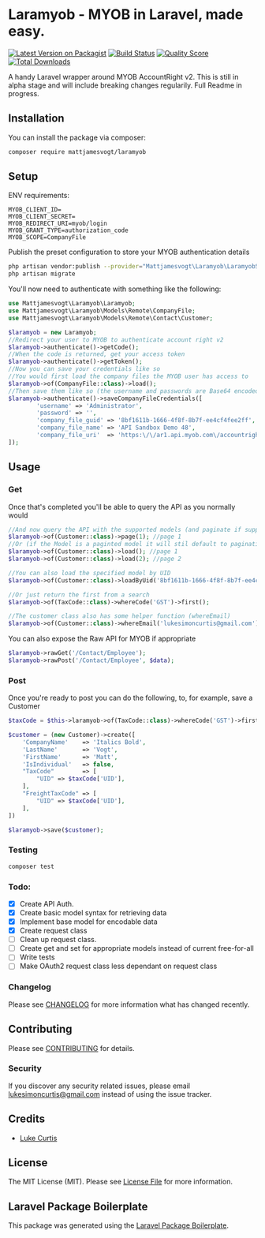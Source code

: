 # Laramyob - MYOB in Laravel, made easy.

[![Latest Version on Packagist](https://img.shields.io/packagist/v/mattjamesvogt/laramyob.svg?style=flat-square)](https://packagist.org/packages/mattjamesvogt/laramyob)
[![Build Status](https://img.shields.io/travis/mattjamesvogt/laramyob/master.svg?style=flat-square)](https://travis-ci.org/mattjamesvogt/laramyob)
[![Quality Score](https://img.shields.io/scrutinizer/g/mattjamesvogt/laramyob.svg?style=flat-square)](https://scrutinizer-ci.com/g/mattjamesvogt/laramyob)
[![Total Downloads](https://img.shields.io/packagist/dt/mattjamesvogt/laramyob.svg?style=flat-square)](https://packagist.org/packages/mattjamesvogt/laramyob)

A handy Laravel wrapper around MYOB AccountRight v2. This is still in alpha stage and will include breaking changes regularily. Full Readme in progress.

## Installation

You can install the package via composer:

```bash
composer require mattjamesvogt/laramyob
```

## Setup
ENV requirements:

```
MYOB_CLIENT_ID=
MYOB_CLIENT_SECRET=
MYOB_REDIRECT_URI=myob/login
MYOB_GRANT_TYPE=authorization_code
MYOB_SCOPE=CompanyFile
```

Publish the preset configuration to store your MYOB authentication details
```bash
php artisan vendor:publish --provider="Mattjamesvogt\Laramyob\LaramyobServiceProvider" --tag="migrations"
php artisan migrate
```

You'll now need to authenticate with something like the following:

``` php
use Mattjamesvogt\Laramyob\Laramyob;
use Mattjamesvogt\Laramyob\Models\Remote\CompanyFile;
use Mattjamesvogt\Laramyob\Models\Remote\Contact\Customer;

$laramyob = new Laramyob;
//Redirect your user to MYOB to authenticate account right v2
$laramyob->authenticate()->getCode();
//When the code is returned, get your access token
$laramyob->authenticate()->getToken();
//Now you can save your credentials like so
//You would first load the company files the MYOB user has access to
$laramyob->of(CompanyFile::class)->load();
//Then save them like so (the username and passwords are Base64 encoded in Laramyob)
$laramyob->authenticate()->saveCompanyFileCredentials([
        'username' => 'Administrator',
        'password' => '',
        'company_file_guid' => '8bf1611b-1666-4f8f-8b7f-ee4cf4fee2ff',
        'company_file_name' => 'API Sandbox Demo 48',
        'company_file_uri'  => 'https:\/\/ar1.api.myob.com\/accountright\/8bf1611b-1666-4f8f-8b7f-ee4cf4fee2ff'
]);
```

## Usage

### Get

Once that's completed you'll be able to query the API as you normally would
```php
//And now query the API with the supported models (and paginate if supported)
$laramyob->of(Customer::class)->page(1); //page 1
//Or (if the Model is a paginted model it will stil default to pagination due to MYOB api restrictions)
$laramyob->of(Customer::class)->load(); //page 1
$laramyob->of(Customer::class)->load(2); //page 2

//You can also load the specified model by UID
$laramyob->of(Customer::class)->loadByUid('8bf1611b-1666-4f8f-8b7f-ee4cf4fee2ff');

//Or just return the first from a search
$laramyob->of(TaxCode::class)->whereCode('GST')->first();

//The customer class also has some helper function (whereEmail)
$laramyob->of(Customer::class)->whereEmail('lukesimoncurtis@gmail.com')->get();
```

You can also expose the Raw API for MYOB if appropriate
```php
$laramyob->rawGet('/Contact/Employee');
$laramyob->rawPost('/Contact/Employee', $data);
```

### Post
Once you're ready to post you can do the following, to, for example, save a Customer

```php
$taxCode = $this->laramyob->of(TaxCode::class)->whereCode('GST')->first();

$customer = (new Customer)->create([
    'CompanyName'    => 'Italics Bold',
    'LastName'       => 'Vogt',
    'FirstName'      => 'Matt',
    'IsIndividual'   => false,
    "TaxCode"        => [
        "UID" => $taxCode['UID'],
    ],
    "FreightTaxCode" => [
        "UID" => $taxCode['UID'],
    ],
])

$laramyob->save($customer);
```

### Testing

``` bash
composer test
```

### Todo:
- [x] Create API Auth.
- [x] Create basic model syntax for retrieving data
- [x] Implement base model for encodable data
- [x] Create request class
- [ ] Clean up request class.
- [ ] Create get and set for appropriate models instead of current free-for-all
- [ ] Write tests
- [ ] Make OAuth2 request class less dependant on request class

### Changelog

Please see [CHANGELOG](CHANGELOG.md) for more information what has changed recently.

## Contributing

Please see [CONTRIBUTING](CONTRIBUTING.md) for details.

### Security

If you discover any security related issues, please email lukesimoncurtis@gmail.com instead of using the issue tracker.

## Credits

- [Luke Curtis](https://github.com/lukecurtis93)

## License

The MIT License (MIT). Please see [License File](LICENSE.md) for more information.

## Laravel Package Boilerplate

This package was generated using the [Laravel Package Boilerplate](https://laravelpackageboilerplate.com).